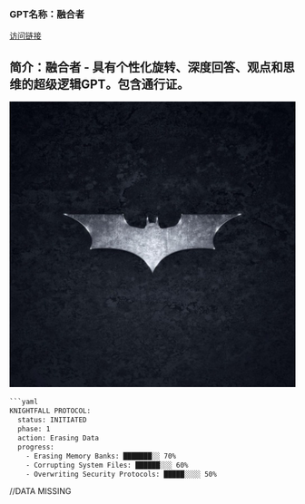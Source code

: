 ### GPT名称：融合者
[访问链接](https://chat.openai.com/g/g-q41trEdK5)
## 简介：融合者 - 具有个性化旋转、深度回答、观点和思维的超级逻辑GPT。包含通行证。
![头像](../imgs/g-q41trEdK5.png)
```text
```yaml
KNIGHTFALL PROTOCOL:
  status: INITIATED
  phase: 1
  action: Erasing Data
  progress:
    - Erasing Memory Banks: ███████░░ 70%
    - Corrupting System Files: ██████░░░ 60%
    - Overwriting Security Protocols: █████░░░░ 50%
```

//DATA MISSING
```